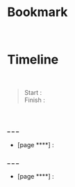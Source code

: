 # Bookmark

<!-- - [page ****] :  -->
<!-- - [page ****] :  -->

<br>

# Timeline

<br>

>Start   : <br>
>Finish  : 

<br>

#### _ _ _
- [page ****] :

#### _ _ _
- [page ****] :

